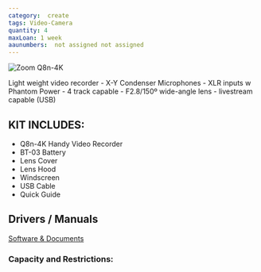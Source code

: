 ```yaml
---
category:  create
tags: Video-Camera
quantity: 4
maxLoan: 1 week
aaunumbers:  not assigned not assigned
---
```

![Zoom Q8n-4K](https://zoomcorp.com/media/images/4-Track_inset_3.width-800.png)

Light weight video recorder -  X-Y Condenser Microphones - XLR inputs w Phantom Power - 4 track capable - F2.8/150º wide-angle lens - livestream capable (USB)
## KIT INCLUDES:
-  Q8n-4K Handy Video Recorder
- BT-03 Battery
- Lens Cover
- Lens Hood
- Windscreen
- USB Cable
- Quick Guide

## Drivers / Manuals
[Software & Documents](https://zoomcorp.com/en/de/video-recorders/video-recorders/q8n-4k/q8n-4k-support/)



### Capacity and Restrictions:
